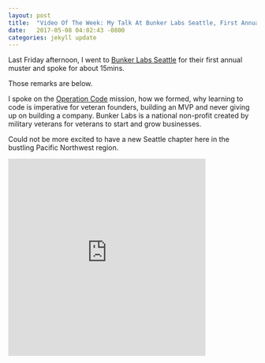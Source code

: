 ```yaml
---
layout: post
title:  "Video Of The Week: My Talk At Bunker Labs Seattle, First Annual Muster."
date:   2017-05-08 04:02:43 -0800
categories: jekyll update
---
```


Last Friday afternoon, I went to [Bunker Labs Seattle](https://bunkerlabs.org/seattle/) for their first annual muster and spoke for about 15mins.

Those remarks are below.

I spoke on the [Operation Code](https://operationcode.org/) mission, how we formed, why learning to code is imperative for veteran founders, building an MVP and never giving up on building a company. Bunker Labs is a national non-profit created by military veterans for veterans to start and grow businesses.

Could not be more excited to have a new Seattle chapter here in the bustling Pacific Northwest region.

<iframe src="https://www.facebook.com/plugins/video.php?href=https%3A%2F%2Fwww.facebook.com%2Fdavid.molina1%2Fvideos%2F10155229342904847%2F&show_text=0&width=400" width="400" height="400" style="border:none;overflow:hidden" scrolling="no" frameborder="0" allowTransparency="true" allowFullScreen="true"></iframe>
